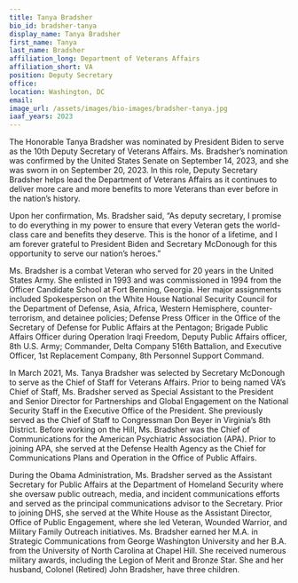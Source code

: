 ```yaml
---
title: Tanya Bradsher
bio_id: bradsher-tanya
display_name: Tanya Bradsher
first_name: Tanya
last_name: Bradsher
affiliation_long: Department of Veterans Affairs
affiliation_short: VA
position: Deputy Secretary
office: 
location: Washington, DC
email: 
image_url: /assets/images/bio-images/bradsher-tanya.jpg
iaaf_years: 2023
---
```

The Honorable Tanya Bradsher was nominated by President Biden to serve as the 10th Deputy Secretary of Veterans Affairs. Ms. Bradsher’s nomination was confirmed by the United States Senate on September 14, 2023, and she was sworn in on September 20, 2023. In this role, Deputy Secretary Bradsher helps lead the Department of Veterans Affairs as it continues to deliver more care and more benefits to more Veterans than ever before in the nation’s history. 

Upon her confirmation, Ms. Bradsher said, “As deputy secretary, I promise to do everything in my power to ensure that every Veteran gets the world-class care and benefits they deserve. This is the honor of a lifetime, and I am forever grateful to President Biden and Secretary McDonough for this opportunity to serve our nation’s heroes.”

Ms. Bradsher is a combat Veteran who served for 20 years in the United States Army. She enlisted in 1993 and was commissioned in 1994 from the Officer Candidate School at Fort Benning, Georgia. Her major assignments included Spokesperson on the White House National Security Council for the Department of Defense, Asia, Africa, Western Hemisphere, counter-terrorism, and detainee policies; Defense Press Officer in the Office of the Secretary of Defense for Public Affairs at the Pentagon; Brigade Public Affairs Officer during Operation Iraqi Freedom, Deputy Public Affairs officer, 8th U.S. Army; Commander, Delta Company 516th Battalion, and Executive Officer, 1st Replacement Company, 8th Personnel Support Command.

In March 2021, Ms. Tanya Bradsher was selected by Secretary McDonough to serve as the Chief of Staff for Veterans Affairs. Prior to being named VA’s Chief of Staff, Ms. Bradsher served as Special Assistant to the President and Senior Director for Partnerships and Global Engagement on the National Security Staff in the Executive Office of the President. She previously served as the Chief of Staff to Congressman Don Beyer in Virginia’s 8th District. Before working on the Hill, Ms. Bradsher was the Chief of Communications for the American Psychiatric Association (APA). Prior to joining APA, she served at the Defense Health Agency as the Chief for Communications Plans and Operation in the Office of Public Affairs.

During the Obama Administration, Ms. Bradsher served as the Assistant Secretary for Public Affairs at the Department of Homeland Security where she oversaw public outreach, media, and incident communications efforts and served as the principal communications advisor to the Secretary. Prior to joining DHS, she served at the White House as the Assistant Director, Office of Public Engagement, where she led Veteran, Wounded Warrior, and Military Family Outreach initiatives. Ms. Bradsher earned her M.A. in Strategic Communications from George Washington University and her B.A. from the University of North Carolina at Chapel Hill. She received numerous military awards, including the Legion of Merit and Bronze Star. She and her husband, Colonel (Retired) John Bradsher, have three children.